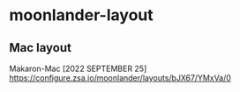 # moonlander-layout

## Mac layout

Makaron-Mac [2022 SEPTEMBER 25] <https://configure.zsa.io/moonlander/layouts/bJX67/YMxVa/0>
